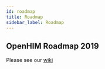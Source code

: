```yaml
---
id: roadmap
title: Roadmap
sidebar_label: Roadmap
---
```


## OpenHIM Roadmap 2019

Please see our [wiki](https://github.com/jembi/openhim-core-js/wiki/OpenHIM-core-Development-Roadmap)

